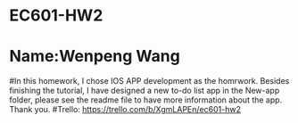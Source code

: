 # EC601-HW2
# Name:Wenpeng Wang
#In this homework, I chose IOS APP development as the homrwork. Besides finishing the tutorial, I have designed a new to-do list app in the New-app folder, please see the readme file to have more information about the app. Thank you.
#Trello: https://trello.com/b/XgmLAPEn/ec601-hw2
